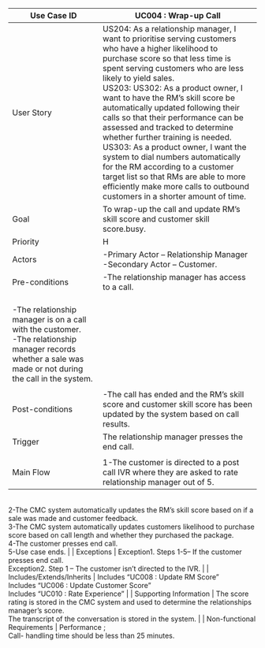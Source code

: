 | Use Case ID                 	| UC004 : Wrap-up Call                                                                                                                                                                                                                                                                                                                                                                                                                  	|
|-----------------------------	|-------------------------------------------------------------------------------------------------------------------------------------------------------------------------------------------------------------------------------------------------------------------------------------------------------------------------------------------------------------------------------------------------------------------------------------------------------------------------	|
| User Story                  	| US204: As a relationship manager, I want to prioritise serving customers who have a higher likelihood to purchase score  so that less time is spent serving customers who are less likely to yield sales. <br>US203: US302: As a product owner, I want to have the  RM’s skill score be  automatically updated following their calls so that their performance can be assessed and tracked to determine whether  further training is needed. <br>US303: As a product owner, I want the system to dial numbers automatically for the RM according to a customer target list so that RMs are able to more efficiently make more calls to outbound customers in a shorter amount of time.    |
| Goal                        	| To wrap-up the call and update RM’s skill score and customer skill score.busy.                                                                                                                                                                                                                                                                                                                                         	|
| Priority                    	| H                                                                                                                                                                                                                                                                                                                                                                                                                                                                       	|
| Actors                      	|-Primary Actor – Relationship Manager <br>-Secondary Actor –  Customer.                                                                                                                                                                                                                                                                                                                                                                              	|
| Pre-conditions              	| -The relationship manager has access to a call.
<br>-The relationship manager is on a call with the customer.<br>-The relationship manager records whether a sale was made or not during the call in the system.                |
                                                                                                                                                                                                                                                                                                                                                                          	|
| Post-conditions             	| -The call has ended and the RM’s skill score and customer skill score has been updated by the system based on call results.          |                                                                                                                                                                                                                                                                                   	|
| Trigger                     	| The relationship manager presses the end call.
                                                                                                                                                                                                                                                                                                               	|
| Main Flow                   	| 1-The customer is directed to a post call IVR where they are asked to rate relationship manager out of 5.
 <br>2-The CMC system automatically updates the RM’s skill score based on if a sale was made and customer feedback.
<br>3-The CMC system automatically updates customers likelihood to purchase score based on call length and whether they purchased the package. <br>4-The customer presses end call. <br>5-Use case ends.               	|
| Exceptions                  	| Exception1. Steps 1-5– If the customer presses end call.<br>Exception2. Step 1 – The customer isn’t directed to the IVR.                                                                                                                                                                                                                                                                	|
| Includes/Extends/Inherits   	| Includes “UC008 : Update RM Score” <br> Includes “UC006 : Update Customer Score” <br> Includes  “UC010 : Rate        Experience”                                                                                                                                                                                                                                                                                                                                       	|
| Supporting Information      	| The score rating is stored in the CMC system and used to determine the relationships manager’s score. <br> The transcript of the conversation is stored in the system.                                                                                      	|
| Non-functional Requirements 	| Performance ; <br>Call- handling time should be less than 25 minutes.                                                                                                                                                                                                                                                                                                                                               
